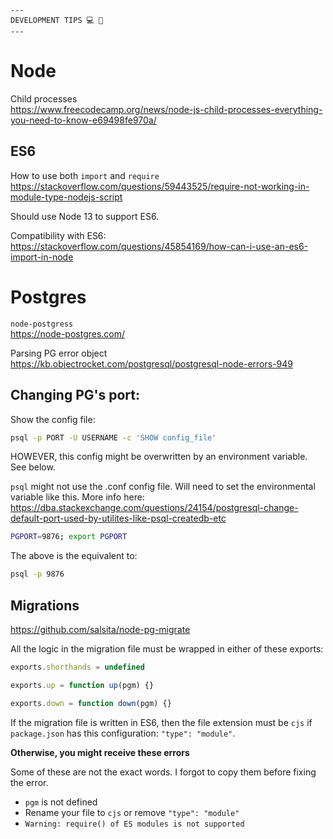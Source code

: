 ```
---
DEVELOPMENT TIPS 💻 🚀
---
```

# Node

Child processes
<br/>https://www.freecodecamp.org/news/node-js-child-processes-everything-you-need-to-know-e69498fe970a/

## ES6

How to use both `import` and `require`
<br/>https://stackoverflow.com/questions/59443525/require-not-working-in-module-type-nodejs-script

Should use Node 13 to support ES6.

Compatibility with ES6:
<br/>https://stackoverflow.com/questions/45854169/how-can-i-use-an-es6-import-in-node

# Postgres

`node-postgress`
<br/>https://node-postgres.com/

Parsing PG error object
<br/>https://kb.objectrocket.com/postgresql/postgresql-node-errors-949

## Changing PG's port:

Show the config file:
```sh
psql -p PORT -U USERNAME -c 'SHOW config_file'
```

HOWEVER, this config might be overwritten by an environment variable. See below.

`psql` might not use the .conf config file. Will need to set the environmental variable like this. More info here: https://dba.stackexchange.com/questions/24154/postgresql-change-default-port-used-by-utilites-like-psql-createdb-etc
```sh
PGPORT=9876; export PGPORT
```

The above is the equivalent to:
```sh
psql -p 9876
```

## Migrations

https://github.com/salsita/node-pg-migrate

All the logic in the migration file must be wrapped in either of these exports:

```javascript
exports.shorthands = undefined

exports.up = function up(pgm) {}

exports.down = function down(pgm) {}
```

If the migration file is written in ES6, then the file extension must be `cjs` if `package.json` has this configuration: `"type": "module"`.

**Otherwise, you might receive these errors**

Some of these are not the exact words. I forgot to copy them before fixing the error.
* `pgm` is not defined
* Rename your file to `cjs` or remove `"type": "module"`
* `Warning: require() of ES modules is not supported`